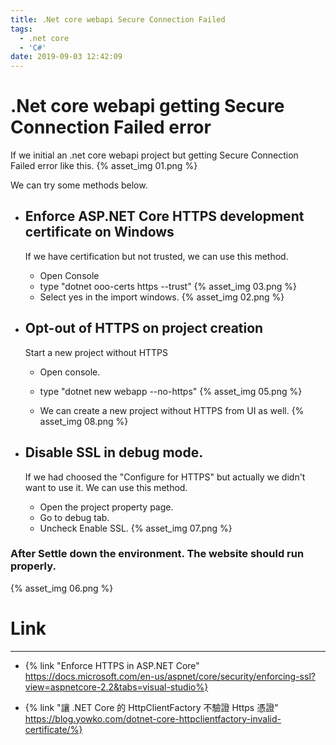 ```yaml
---
title: .Net core webapi Secure Connection Failed
tags:
  - .net core
  - 'C#'
date: 2019-09-03 12:42:09
---
```



# .Net core webapi getting Secure Connection Failed error

If we initial an .net core webapi project but getting Secure Connection Failed error like this.
{% asset_img 01.png %}

We can try some methods below.

- ## Enforce ASP.NET Core HTTPS development certificate on Windows

    If we have certification but not trusted, we can use this method.

    * Open Console
    * type "dotnet ooo-certs https --trust"
    {% asset_img 03.png %}
    * Select yes in the import windows.
    {% asset_img 02.png %}

- ## Opt-out of HTTPS on project creation

    Start a new project without HTTPS

    * Open console.
    * type "dotnet new webapp --no-https" 
    {% asset_img 05.png %}

    * We can create a new project without HTTPS from UI as well.
    {% asset_img 08.png %}

- ## Disable SSL in debug mode.

  If we had choosed the "Configure for HTTPS" but actually we didn't want to use it. We can use this method.

  * Open the project property page.
  * Go to debug tab.
  * Uncheck Enable SSL.
  {% asset_img 07.png %}


### After Settle down the environment. The website should run properly.
  {% asset_img 06.png %}


# Link
---
- {% link "Enforce HTTPS in ASP.NET Core" https://docs.microsoft.com/en-us/aspnet/core/security/enforcing-ssl?view=aspnetcore-2.2&tabs=visual-studio%}

- {% link "讓 .NET Core 的 HttpClientFactory 不驗證 Https 憑證" https://blog.yowko.com/dotnet-core-httpclientfactory-invalid-certificate/%}